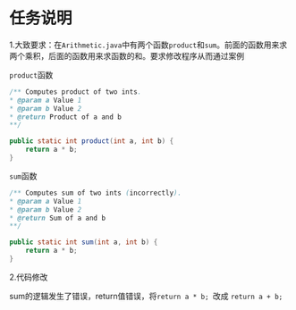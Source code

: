 # 任务说明

1.大致要求：在`Arithmetic.java`中有两个函数`product`和`sum`。前面的函数用来求两个乘积，后面的函数用来求函数的和。要求修改程序从而通过案例

`product`函数

```java
/** Computes product of two ints.
* @param a Value 1
* @param b Value 2
* @return Product of a and b
**/

public static int product(int a, int b) {
    return a * b;
}
```

`sum`函数

```java
/** Computes sum of two ints (incorrectly).
* @param a Value 1
* @param b Value 2
* @return Sum of a and b
**/

public static int sum(int a, int b) {
    return a * b;
}
```

2.代码修改

sum的逻辑发生了错误，return值错误，将`return a * b; `改成 `return a + b;`